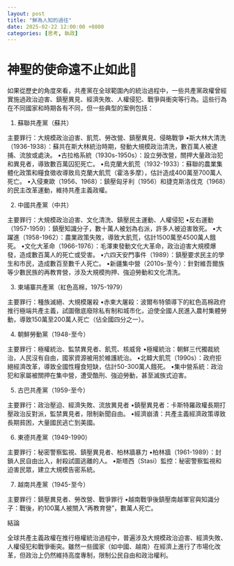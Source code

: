```yaml
---
layout: post
title: "鮮為人知的過往"
date: 2025-02-22 12:00:00 +0800
categories: [思考, 執政]
---
```


# 神聖的使命遠不止如此🫡

如果從歷史的角度來看，共產黨在全球範圍內的統治過程中，一些共產黨政權曾經實施過政治迫害、鎮壓異見、經濟失敗、人權侵犯、戰爭與衝突等行為。這些行為在不同國家和時期各有不同，但一些典型的案例包括：

1. 蘇聯共產黨（蘇共）

主要罪行：大規模政治迫害、飢荒、勞改營、鎮壓異見、侵略戰爭
	•斯大林大清洗（1936-1938）：蘇共在斯大林統治時期，發動大規模政治清洗，數百萬人被逮捕、流放或處決。
	•古拉格系統（1930s-1950s）：設立勞改營，關押大量政治犯和異見者，導致數百萬囚犯死亡。
	•烏克蘭大飢荒（1932-1933）：蘇聯的農業集體化政策和糧食徵收導致烏克蘭大飢荒（霍洛多摩），估計造成400萬至700萬人死亡。
	•入侵東歐（1956、1968）：鎮壓匈牙利（1956）和捷克斯洛伐克（1968）的民主改革運動，維持共產主義政權。

2. 中國共產黨（中共）

主要罪行：大規模政治迫害、文化清洗、鎮壓民主運動、人權侵犯
	•反右運動（1957-1959）：鎮壓知識分子，數十萬人被划為右派，許多人被迫害致死。
	•大躍進（1958-1962）：農業政策失敗，導致大飢荒，估計1500萬至4500萬人餓死。
	•文化大革命（1966-1976）：毛澤東發動文化大革命，政治迫害大規模爆發，造成數百萬人的死亡或受害。
	•六四天安門事件（1989）：鎮壓要求民主的學生和市民，造成數百至數千人死亡。
	•新疆集中營（2010s-至今）：針對維吾爾族等少數民族的再教育營，涉及大規模拘押、強迫勞動和文化清洗。

3. 柬埔寨共產黨（紅色高棉，1975-1979）

主要罪行：種族滅絕、大規模屠殺
	•赤柬大屠殺：波爾布特領導下的紅色高棉政府推行極端共產主義，試圖徹底廢除私有制和城市化，迫使全國人民進入農村集體勞動，導致150萬至200萬人死亡（佔全國四分之一）。

4. 朝鮮勞動黨（1948-至今）

主要罪行：極權統治、監禁異見者、飢荒、核威脅
	•極權統治：朝鮮三代獨裁統治，人民沒有自由，國家資源被用於維護統治。
	•北韓大飢荒（1990s）：政府拒絕經濟改革，導致全國性糧食短缺，估計50-300萬人餓死。
	•集中營系統：政治犯和家屬被關押在集中營，遭受酷刑、強迫勞動，甚至滅族式迫害。

5. 古巴共產黨（1959-至今）

主要罪行：政治壓迫、經濟失敗、流放異見者
	•鎮壓異見者：卡斯特羅政權長期打壓政治反對派，監禁異見者，限制新聞自由。
	•經濟崩潰：共產主義經濟政策導致長期貧困，大量國民逃亡到美國。

6. 東德共產黨（1949-1990）

主要罪行：秘密警察監視、鎮壓異見者、柏林牆暴力
	•柏林牆（1961-1989）：封鎖人民自由出入，射殺試圖逃離的人。
	•斯塔西（Stasi）監控：秘密警察監視和迫害民眾，建立大規模告密系統。

7. 越南共產黨（1945-至今）

主要罪行：鎮壓異見者、勞改營、戰爭罪行
	•越南戰爭後鎮壓南越軍官與知識分子：戰後，約100萬人被關入“再教育營”，數萬人死亡。

結論

全球共產主義政權在推行極權統治過程中，普遍涉及大規模政治迫害、經濟失敗、人權侵犯和戰爭衝突。雖然一些國家（如中國、越南）在經濟上進行了市場化改革，但政治上仍然維持高度專制，限制公民自由和政治權利。
